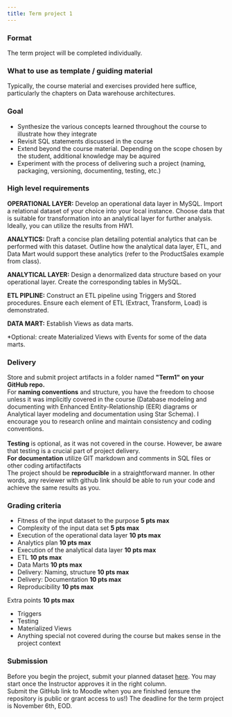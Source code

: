 ```yaml
---
title: Term project 1
---
```


### Format
The term project will be completed individually. 

### What to use as template / guiding material
Typically, the course material and exercises provided here suffice, particularly the chapters on Data warehouse architectures. 

### Goal
* Synthesize the various concepts learned throughout the course to illustrate how they integrate
* Revisit SQL statements discussed in the course
* Extend beyond the course material. Depending on the scope chosen by the student, additional knowledge may be aquired
* Experiment with the process of delivering such a project (naming, packaging, versioning, documenting, testing, etc.)

### High level requirements

**OPERATIONAL LAYER:** Develop an operational data layer in MySQL. Import a relational dataset of your choice into your local instance. Choose data that is suitable for transformation into an analytical layer for further analysis. Ideally, you can utilize the results from HW1.

**ANALYTICS:** Draft a concise plan detailing potential analytics that can be performed with this dataset. Outline how the analytical data layer, ETL, and Data Mart would support these analytics (refer to the ProductSales example from class).

**ANALYTICAL LAYER:** Design a denormalized data structure based on your operational layer. Create the corresponding tables in MySQL.

**ETL PIPLINE:** Construct an ETL pipeline using Triggers and Stored procedures. Ensure each element of ETL (Extract, Transform, Load) is demonstrated.

**DATA MART:** Establish Views as data marts. 

*Optional: create Materialized Views with Events for some of the data marts. 


### Delivery
Store and submit project artifacts in a folder named **"Term1" on your GitHub repo.**
<br/>
For **naming conventions** and structure, you have the freedom to choose unless it was implicitly covered in the course (Database modeling and documenting with Enhanced Entity-Relationship (EER) diagrams or Analytical layer modeling and documentation using Star Schema). I encourage you to research online and maintain consistency and coding conventions.  
<br/>
**Testing** is optional, as it was not covered in the course. However, be aware that testing is a crucial part of project delivery. 
<br/>
**For documentation** utilize GIT markdown and comments in SQL files or other coding artifactifacts
<br/>
The project should be **reproducible** in a straightforward manner. In other words, any reviewer with github link should be able to run your code and achieve the same results as you. 

### Grading criteria

-	Fitness of the input dataset to the purpose **5 pts max**
-	Complexity of the input data set **5 pts max**
-	Execution of the operational data layer **10 pts max**
-	Analytics plan **10 pts max**
-	Execution of the analytical data layer **10 pts max**
-	ETL **10 pts max**
-	Data Marts **10 pts max**
-	Delivery: Naming, structure **10 pts max**
-	Delivery: Documentation **10 pts max**
-	Reproducibility **10 pts max**

Extra points **10 pts max**
- Triggers
- Testing
- Materialized Views 
- Anything special not covered during the course but makes sense in the project context

### Submission 
Before you begin the project, submit your planned dataset [here](https://docs.google.com/spreadsheets/d/1wU-aBzTvght0PcEXVVetB2hRi0ujVJjLzXaiuCcprF0/edit?usp=sharing). You may start once the Instructor approves it in the right column. 
<br/>
Submit the GitHub link to Moodle when you are finished (ensure the repository is public or grant access to us!) The deadline for the term project is November 6th, EOD. 
<br/>
